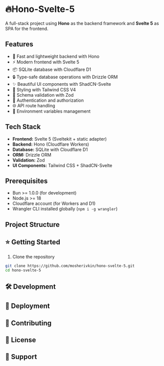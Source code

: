 # 🔥Hono-Svelte-5

A full-stack project using **Hono** as the backend framework and **Svelte 5** as SPA for the frontend.

## Features

- 🚀 Fast and lightweight backend with Hono
- ⚡ Modern frontend with Svelte 5
- 📦 SQLite database with Cloudflare D1
- 🔒 Type-safe database operations with Drizzle ORM
- ✨ Beautiful UI components with ShadCN-Svelte
- 🎨 Styling with Tailwind CSS V4
- 📝 Schema validation with Zod
- 🔐 Authentication and authorization
- 🌐 API route handling
- 🚦 Environment variables management

## Tech Stack

- **Frontend:** Svelte 5 (Sveltekit + static adapter)
- **Backend:** Hono (Cloudflare Workers)
- **Database:** SQLite with Cloudflare D1
- **ORM:** Drizzle ORM
- **Validation:** Zod
- **UI Components:** Tailwind CSS + ShadCN-Svelte

## Prerequisites

- Bun >= 1.0.0 (for development)
- Node.js >= 18
- Cloudflare account (for Workers and D1)
- Wrangler CLI installed globally (`npm i -g wrangler`)

## Project Structure

## ⭐ Getting Started

1. Clone the repository

```bash
git clone https://github.com/mosherivkin/hono-svelte-5.git
cd hono-svelte-5
```

## 🛠️ Development

## 🚀 Deployment

## 🤝 Contributing

## 📄 License

## 💬 Support
